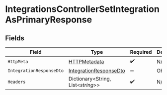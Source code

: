 # IntegrationsControllerSetIntegrationAsPrimaryResponse


## Fields

| Field                                                                       | Type                                                                        | Required                                                                    | Description                                                                 |
| --------------------------------------------------------------------------- | --------------------------------------------------------------------------- | --------------------------------------------------------------------------- | --------------------------------------------------------------------------- |
| `HttpMeta`                                                                  | [HTTPMetadata](../../Models/Components/HTTPMetadata.md)                     | :heavy_check_mark:                                                          | N/A                                                                         |
| `IntegrationResponseDto`                                                    | [IntegrationResponseDto](../../Models/Components/IntegrationResponseDto.md) | :heavy_minus_sign:                                                          | OK                                                                          |
| `Headers`                                                                   | Dictionary<String, List<*string*>>                                          | :heavy_check_mark:                                                          | N/A                                                                         |